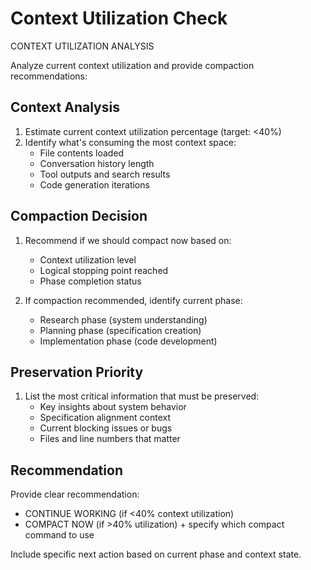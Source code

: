 # Context Utilization Check

CONTEXT UTILIZATION ANALYSIS

Analyze current context utilization and provide compaction recommendations:

## Context Analysis

1. Estimate current context utilization percentage (target: <40%)
2. Identify what's consuming the most context space:
   - File contents loaded
   - Conversation history length
   - Tool outputs and search results
   - Code generation iterations

## Compaction Decision

1. Recommend if we should compact now based on:
   - Context utilization level
   - Logical stopping point reached
   - Phase completion status

2. If compaction recommended, identify current phase:
   - Research phase (system understanding)
   - Planning phase (specification creation)
   - Implementation phase (code development)

## Preservation Priority

1. List the most critical information that must be preserved:
   - Key insights about system behavior
   - Specification alignment context
   - Current blocking issues or bugs
   - Files and line numbers that matter

## Recommendation

Provide clear recommendation:

- CONTINUE WORKING (if <40% context utilization)
- COMPACT NOW (if >40% utilization) + specify which compact command to use

Include specific next action based on current phase and context state.
